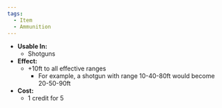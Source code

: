```yaml
---
tags:
  - Item
  - Ammunition
---
```

- **Usable In:**
	- Shotguns
- **Effect:**
	- +10ft to all effective ranges
		- For example, a shotgun with range 10-40-80ft would become 20-50-90ft
- **Cost:**
	- 1 credit for 5